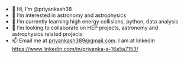 - 👋 Hi, I’m @priyankash38
- 👀 I’m interested in astronomy and astrophysics
- 🌱 I’m currently learning high energy collisions, python, data analysis
- 💞️ I’m looking to collaborate on HEP projects, astronomy and astrophysics related projects
- 📫 Email me at priyankash389@gmail.com. I am at linkedin https://www.linkedin.com/in/priyanka-s-16a5a7153/

<!---
priyankash38/priyankash38 is a ✨ special ✨ repository because its `README.md` (this file) appears on your GitHub profile.
You can click the Preview link to take a look at your changes.
--->
